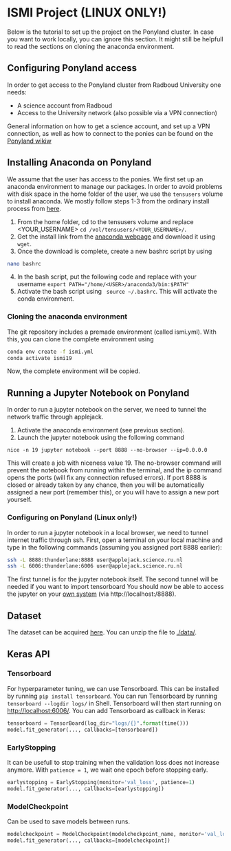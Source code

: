# ISMI Project (LINUX ONLY!)
Below is the tutorial to set up the project on the Ponyland cluster. In case you want to work locally, you can ignore this section. It might still be helpfull to read the sections on cloning the anaconda environment.

## Configuring Ponyland access
In order to get access to the Ponyland cluster from Radboud University one needs:
* A science account from Radboud
* Access to the University network (also possible via a VPN connection)

General information on how to get a science account, and set up a VPN connection, as well as how to connect to the ponies can be found on the [Ponyland wikiw](https://ponyland.science.ru.nl/doku.php?id=start)

## Installing Anaconda on Ponyland 
We assume that the user has access to the ponies. We first set up an anaconda environment to manage our packages. In order to avoid problems with disk space in the home folder of the user, we use the ``tensusers`` volume to install anaconda. We mostly follow steps 1-3 from the ordinary install process from [here](https://www.digitalocean.com/community/tutorials/how-to-install-anaconda-on-ubuntu-18-04-quickstart).

1. From the home folder, cd to the tensusers volume and replace <YOUR_USERNAME> ``` cd /vol/tensusers/<YOUR_USERNAME>/ ```.
2. Get the install link from the [anaconda webpage](https://www.anaconda.com/distribution/#download-section) and download it using ```wget```.
3. Once the download is complete, create a new bashrc script by using 
```bash
nano bashrc
```
4. In the bash script, put the following code and replace <USER> with your username ``` export PATH="/home/<USER>/anaconda3/bin:$PATH" ```
5. Activate the bash script using ``` source ~/.bashrc```. This will activate the conda environment.
  
### Cloning the anaconda environment

The git repository includes a premade environment (called ismi.yml). With this, you can clone the complete environment using 
```bash
conda env create -f ismi.yml
conda activate ismi19
```
Now, the complete environment will be copied.

## Running a Jupyter Notebook on Ponyland
In order to run a jupyter notebook on the server, we need to tunnel the network traffic through applejack. 

1. Activate the anaconda environment (see previous section).
2. Launch the jupyter notebook using the following command
```
nice -n 19 jupyter notebook --port 8888 --no-browser --ip=0.0.0.0
```
This will create a job with niceness value 19. The no-browser command will prevent the notebook from running within the terminal, and the ip command opens the ports (will fix any connection refused errors). 
If port 8888 is closed or already taken by any chance, then you will be automatically assigned a new port (remember this), or you will have to assign a new port yourself.

### Configuring on Ponyland (Linux only!)
In order to run a jupyter notebook in a local browser, we need to tunnel internet traffic through ssh. First, open a terminal on your local machine and type in the following commands (assuming you assigned port 8888 earlier):
```bash
ssh -L 8888:thunderlane:8888 user@applejack.science.ru.nl
ssh -L 6006:thunderlane:6006 user@applejack.science.ru.nl
```
The first tunnel is for the jupyter notebook itself. The second tunnel will be needed if you want to import tensorboard
You should now be able to access the jupyter on your [own system](http://localhost:8888) (via http://localhost:/8888).

## Dataset
The dataset can be acquired [here](https://www.kaggle.com/c/histopathologic-cancer-detection/data). You can unzip the file to [./data/](data/).

## Keras API

### Tensorboard
For hyperparameter tuning, we can use Tensorboard. This can be installed by running `pip install tensorboard`. You can run Tensorboard by running `tensorboard --logdir logs/` in Shell. Tensorboard will then start running on [http://localhost:6006/](http://localhost:6006/). You can add Tensorboard as callback in Keras:

```python
tensorboard = TensorBoard(log_dir="logs/{}".format(time()))
model.fit_generator(..., callbacks=[tensorboard])
```

### EarlyStopping
It can be usefull to stop training when the validation loss does not increase anymore. With `patience = 1`, we wait one epoch before stopping early.

```python
earlystopping = EarlyStopping(monitor='val_loss', patience=1)
model.fit_generator(..., callbacks=[earlystopping])
```

### ModelCheckpoint
Can be used to save models between runs.

```python
modelcheckpoint = ModelCheckpoint(modelcheckpoint_name, monitor='val_loss', verbose=1, save_best_only=True, save_weights_only=True)
model.fit_generator(..., callbacks=[modelcheckpoint])
```

